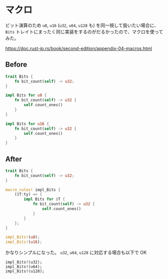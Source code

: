 # マクロ

ビット演算のため `u8`, `u16` (`u32`, `u64`, `u128` も) を同一視して扱いたい場合に、
`Bits` トレイトにまったく同じ実装をするのがだるかったので、マクロを使ってみた。

https://doc.rust-jp.rs/book/second-edition/appendix-04-macros.html

## Before

```rust
trait Bits {
    fn bit_count(self) -> u32;
}

impl Bits for u8 {
    fn bit_count(self) -> u32 {
        self.count_ones()
    }
}

impl Bits for u16 {
    fn bit_count(self) -> u32 {
        self.count_ones()
    }
}
```

## After

```rust
trait Bits {
    fn bit_count(self) -> u32;
}

macro_rules! impl_Bits {
    ($T:ty) => {
        impl Bits for $T {
            fn bit_count(self) -> u32 {
                self.count_ones()
            }
        }
    };
}

impl_Bits!(u8);
impl_Bits!(u16);
```

かなりシンプルになった。 `u32`, `u64`, `u128` に対応する場合も以下で OK

```
impl_Bits!(u32);
impl_Bits!(u64);
impl_Bits!(u128);
```
